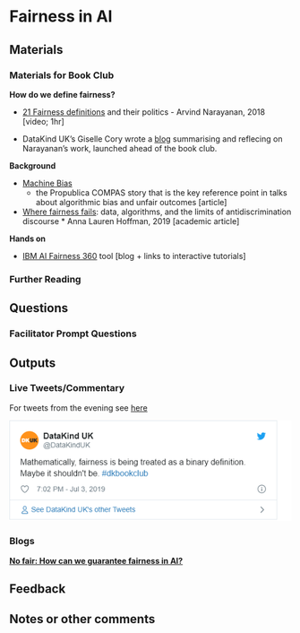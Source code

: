 Fairness in AI
================

## Materials

### Materials for Book Club

**How do we define fairness?**

  - [21 Fairness definitions](https://fairmlbook.org/tutorial2.html) and
    their politics - Arvind Narayanan, 2018 \[video; 1hr\]

  - DataKind UK’s Giselle Cory wrote a
    [blog](https://medium.com/datakinduk/defining-fairness-1e12586d4b36)
    summarising and reflecing on Narayanan’s work, launched ahead of the
    book club.

**Background**

  - [Machine
    Bias](https://www.propublica.org/article/machine-bias-risk-assessments-in-criminal-sentencing)
    - the Propublica COMPAS story that is the key reference point in
    talks about algorithmic bias and unfair outcomes \[article\]
  - [Where fairness
    fails](https://static1.squarespace.com/static/5b8ab61f697a983fd6b04c38/t/5cd9934e9b747a265111e80a/1557762900322/Where+fairness+fails+data+algorithms+and+the+limits+of+antidiscrimination+discourse.pdf):
    data, algorithms, and the limits of antidiscrimination discourse \*
    Anna Lauren Hoffman, 2019 \[academic article\]

**Hands on**

  - [IBM AI
    Fairness 360](https://www.ibm.com/blogs/research/2018/09/ai-fairness-360/)
    tool \[blog + links to interactive tutorials\]

### Further Reading

## Questions

### Facilitator Prompt Questions

## Outputs

### Live Tweets/Commentary

For tweets from the evening see
[here](https://twitter.com/search?q=\(%23dkbookclub%20OR%20%23dkethicsbookclub\)%20until%3A2019-07-04%20since%3A2019-07-02&src=typed_query&f=live)

![](3.-Fairness-in-AI_files/figure-gfm/unnamed-chunk-1-1.png)<!-- -->

### Blogs

[**No fair: How can we guarantee fairness in
AI?**](https://medium.com/datakinduk/no-fair-how-can-we-guarantee-fairness-in-ai-e13c92befe42)

## Feedback

## Notes or other comments
